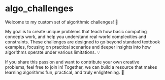 # algo_challenges

Welcome to my custom set of algorithmic challenges! 🚀

My goal is to create unique problems that teach how basic computing concepts work, and help you understand real-world complexities and constraints. These challenges are designed to go beyond standard textbook examples, focusing on practical scenarios and deeper insights into how algorithms operate under various limitations. 💡

If you share this passion and want to contribute your own creative problems, feel free to join in! Together, we can build a resource that makes learning algorithms fun, practical, and truly enlightening. 🤝